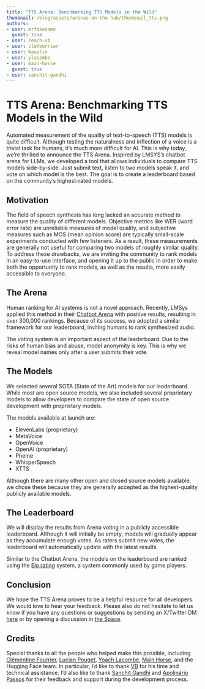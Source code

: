 ```yaml
---
title: "TTS Arena: Benchmarking TTS Models in the Wild"
thumbnail: /blog/assets/arenas-on-the-hub/thumbnail_tts.png 
authors:
- user: mrfakename
  guest: true
- user: reach-vb
- user: clefourrier
- user: Wauplin
- user: ylacombe
- user: main-horse
  guest: true
- user: sanchit-gandhi
---
```


# TTS Arena: Benchmarking TTS Models in the Wild

Automated measurement of the quality of text-to-speech (TTS) models is quite difficult. Although testing the naturalness and inflection of a voice is a trivial task for humans, it’s much more difficult for AI. This is why today, we’re thrilled to announce the TTS Arena. Inspired by LMSYS’s chatbot arena for LLMs, we developed a tool that allows individuals to compare TTS models side-by-side. Just submit text, listen to two models speak it, and vote on which model is the best. The goal is to create a leaderboard based on the community’s highest-rated models.

## Motivation
The field of speech synthesis has long lacked an accurate method to measure the quality of different models. Objective metrics like WER (word error rate) are unreliable measures of model quality, and subjective measures such as MOS (mean opinion score) are typically small-scale experiments conducted with few listeners. As a result, these measurements are generally not useful for comparing two models of roughly similar quality. To address these drawbacks, we are inviting the community to rank models in an easy-to-use interface, and opening it up to the public in order to make both the opportunity to rank models, as well as the results, more easily accessible to everyone.

## The Arena
Human ranking for AI systems is not a novel approach. Recently, LMSys applied this method in their [Chatbot Arena](https://arena.lmsys.org/) with positive results, resulting in over 300,000 rankings. Because of its success, we adopted a similar framework for our leaderboard, inviting humans to rank synthesized audio.

The voting system is an important aspect of the leaderboard. Due to the risks of human bias and abuse, model anonymity is key. This is why we reveal model names only after a user submits their vote.

## The Models
We selected several SOTA (State of the Art) models for our leaderboard. While most are open source models, we also included several proprietary models to allow developers to compare the state of open source development with proprietary models.

The models available at launch are:
- ElevenLabs (proprietary)
- MetaVoice
- OpenVoice
- OpenAI (proprietary)
- Pheme
- WhisperSpeech
- XTTS

Although there are many other open and closed source models available, we chose these because they are generally accepted as the highest-quality publicly available models.

## The Leaderboard
We will display the results from Arena voting in a publicly accessible leaderboard. Although it will initially be empty, models will gradually appear as they accumulate enough votes. As raters submit new votes, the leaderboard will automatically update with the latest results.

Similar to the Chatbot Arena, the models on the leaderboard are ranked using the [Elo rating](https://en.wikipedia.org/wiki/Elo_rating_system) system, a system commonly used by game players.



## Conclusion
We hope the TTS Arena proves to be a helpful resource for all developers. We would love to hear your feedback. Please also do not hesitate to let us know if you have any questions or suggestions by sending an X/Twitter DM [here](https://twitter.com/realmrfakename) or by opening a discussion in [the Space](https://huggingface.co/spaces/ttseval/TTS-Arena).

## Credits

Special thanks to all the people who helped make this possible, including [Clémentine Fourrier](https://twitter.com/clefourrier), [Lucian Pouget](https://twitter.com/wauplin), [Yoach Lacombe](https://twitter.com/yoachlacombe), [Main Horse](https://twitter.com/main_horse), and the Hugging Face team. In particular, I’d like to thank [VB](https://twitter.com/reach_vb) for his time and technical assistance. I’d also like to thank [Sanchit Gandhi](https://twitter.com/sanchitgandhi99) and [Apolinário Passos](https://twitter.com/multimodalart) for their feedback and support during the development process.
